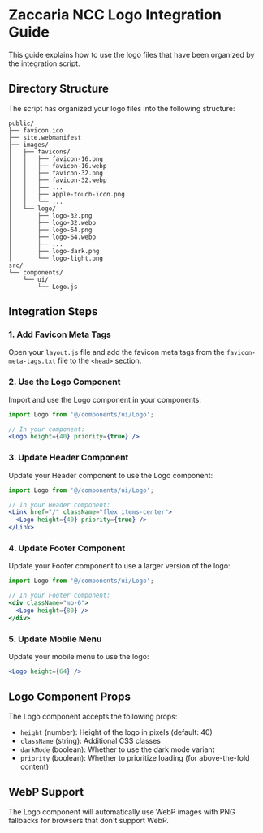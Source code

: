 # Zaccaria NCC Logo Integration Guide

This guide explains how to use the logo files that have been organized by the integration script.

## Directory Structure

The script has organized your logo files into the following structure:

```
public/
├── favicon.ico
├── site.webmanifest
├── images/
│   ├── favicons/
│   │   ├── favicon-16.png
│   │   ├── favicon-16.webp
│   │   ├── favicon-32.png
│   │   ├── favicon-32.webp
│   │   ├── ...
│   │   ├── apple-touch-icon.png
│   │   └── ...
│   └── logo/
│       ├── logo-32.png
│       ├── logo-32.webp
│       ├── logo-64.png
│       ├── logo-64.webp
│       ├── ...
│       ├── logo-dark.png
│       └── logo-light.png
src/
└── components/
    └── ui/
        └── Logo.js
```

## Integration Steps

### 1. Add Favicon Meta Tags

Open your `layout.js` file and add the favicon meta tags from the `favicon-meta-tags.txt` file to the `<head>` section.

### 2. Use the Logo Component

Import and use the Logo component in your components:

```jsx
import Logo from '@/components/ui/Logo';

// In your component:
<Logo height={40} priority={true} />
```

### 3. Update Header Component

Update your Header component to use the Logo component:

```jsx
import Logo from '@/components/ui/Logo';

// In your Header component:
<Link href="/" className="flex items-center">
  <Logo height={40} priority={true} />
</Link>
```

### 4. Update Footer Component

Update your Footer component to use a larger version of the logo:

```jsx
import Logo from '@/components/ui/Logo';

// In your Footer component:
<div className="mb-6">
  <Logo height={80} />
</div>
```

### 5. Update Mobile Menu

Update your mobile menu to use the logo:

```jsx
<Logo height={64} />
```

## Logo Component Props

The Logo component accepts the following props:

- `height` (number): Height of the logo in pixels (default: 40)
- `className` (string): Additional CSS classes
- `darkMode` (boolean): Whether to use the dark mode variant
- `priority` (boolean): Whether to prioritize loading (for above-the-fold content)

## WebP Support

The Logo component will automatically use WebP images with PNG fallbacks for browsers that don't support WebP.
